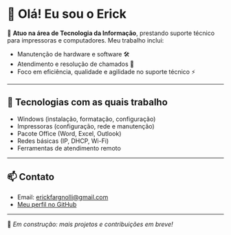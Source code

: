 # 👋 Olá! Eu sou o Erick

🎯 **Atuo na área de Tecnologia da Informação**, prestando suporte técnico para impressoras e computadores. Meu trabalho inclui:

- Manutenção de hardware e software 🛠️  
- Atendimento e resolução de chamados 💼  
- Foco em eficiência, qualidade e agilidade no suporte técnico ⚡

---

## 🧰 Tecnologias com as quais trabalho

- Windows (instalação, formatação, configuração)
- Impressoras (configuração, rede e manutenção)
- Pacote Office (Word, Excel, Outlook)
- Redes básicas (IP, DHCP, Wi-Fi)
- Ferramentas de atendimento remoto

---

## 📫 Contato

- Email: erickfargnolli@gmail.com  
- [Meu perfil no GitHub](https://github.com/ErickFargnolli)

---

🔧 *Em construção: mais projetos e contribuições em breve!*
